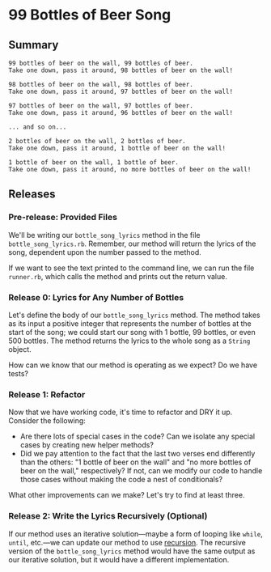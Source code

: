 # 99 Bottles of Beer Song

## Summary
```text
99 bottles of beer on the wall, 99 bottles of beer.
Take one down, pass it around, 98 bottles of beer on the wall!

98 bottles of beer on the wall, 98 bottles of beer.
Take one down, pass it around, 97 bottles of beer on the wall!

97 bottles of beer on the wall, 97 bottles of beer.
Take one down, pass it around, 96 bottles of beer on the wall!

... and so on...

2 bottles of beer on the wall, 2 bottles of beer.
Take one down, pass it around, 1 bottle of beer on the wall!

1 bottle of beer on the wall, 1 bottle of beer.
Take one down, pass it around, no more bottles of beer on the wall!
```


## Releases
### Pre-release:  Provided Files
We'll be writing our `bottle_song_lyrics` method in the file `bottle_song_lyrics.rb`.  Remember, our method will return the lyrics of the song, dependent upon the number passed to the method.

If we want to see the text printed to the command line, we can run the file `runner.rb`, which calls the method and prints out the return value.


### Release 0: Lyrics for Any Number of Bottles
Let's define the body of our `bottle_song_lyrics` method.  The method takes as its input a positive integer that represents the number of bottles at the start of the song; we could start our song with 1 bottle, 99 bottles, or even 500 bottles.  The method returns the lyrics to the whole song as a `String` object.

How can we know that our method is operating as we expect?  Do we have tests?


### Release 1: Refactor
Now that we have working code, it's time to refactor and DRY it up.  Consider the following:

* Are there lots of special cases in the code?  Can we isolate any special cases by creating new helper methods?
* Did we pay attention to the fact that the last two verses end differently than the others: "1 bottle of beer on the wall" and "no more bottles of beer on the wall," respectively?  If not, can we modify our code to handle those cases without making the code a nest of conditionals?

What other improvements can we make? Let's try to find at least three.


### Release 2: Write the Lyrics Recursively (Optional)
If our method uses an iterative solution—maybe a form of looping like `while`, `until`, etc.—we can update our method to use [recursion](http://en.wikipedia.org/wiki/Recursion_(computer_science)). The recursive version of the `bottle_song_lyrics` method would have the same output as our iterative solution, but it would have a different implementation.
